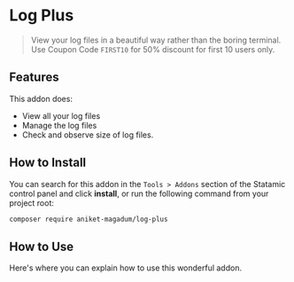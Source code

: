 # Log Plus

> View your log files in a beautiful way rather than the boring terminal. Use Coupon Code `FIRST10` for 50% discount for first 10 users only.

## Features

This addon does:

- View all your log files
- Manage the log files
- Check and observe size of log files.

## How to Install

You can search for this addon in the `Tools > Addons` section of the Statamic control panel and click **install**, or run the following command from your project root:

``` bash
composer require aniket-magadum/log-plus
```

## How to Use

Here's where you can explain how to use this wonderful addon.
